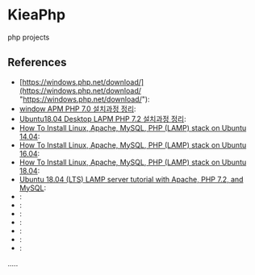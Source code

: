 KieaPhp
=======

php projects


References
----------
- [https://windows.php.net/download/](https://windows.php.net/download/ "https://windows.php.net/download/"):
- [window APM PHP 7.0 설치과정 정리](https://jimnong.tistory.com/613 "window APM PHP 7.0 설치과정 정리"):
- [Ubuntu18.04 Desktop LAPM PHP 7.2 설치과정 정리](https://jimnong.tistory.com/743 "Ubuntu18.04 Desktop LAPM PHP 7.2 설치과정 정리"):
- [How To Install Linux, Apache, MySQL, PHP (LAMP) stack on Ubuntu 14.04](https://www.digitalocean.com/community/tutorials/how-to-install-linux-apache-mysql-php-lamp-stack-on-ubuntu-14-04 "How To Install Linux, Apache, MySQL, PHP (LAMP) stack on Ubuntu 14.04"):
- [How To Install Linux, Apache, MySQL, PHP (LAMP) stack on Ubuntu 16.04](https://www.digitalocean.com/community/tutorials/how-to-install-linux-apache-mysql-php-lamp-stack-on-ubuntu-16-04 "How To Install Linux, Apache, MySQL, PHP (LAMP) stack on Ubuntu 16.04"):
- [How To Install Linux, Apache, MySQL, PHP (LAMP) stack on Ubuntu 18.04](https://www.digitalocean.com/community/tutorials/how-to-install-linux-apache-mysql-php-lamp-stack-ubuntu-18-04 "How To Install Linux, Apache, MySQL, PHP (LAMP) stack on Ubuntu 18.04"):
- [Ubuntu 18.04 (LTS) LAMP server tutorial with Apache, PHP 7.2, and MySQL](https://www.howtoforge.com/tutorial/install-apache-with-php-and-mysql-on-ubuntu-18-04-lamp/ "LAMP"):
- []( ""):
- []( ""):
- []( ""):
- []( ""):
- []( ""):
- []( ""):
- []( ""):



.....


